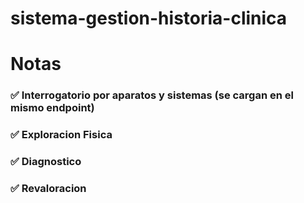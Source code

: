 # sistema-gestion-historia-clinica


# Notas

### ✅ Interrogatorio por aparatos y sistemas (se cargan en el mismo endpoint)
###  ✅ Exploracion Fisica  
### ✅ Diagnostico
### ✅ Revaloracion 